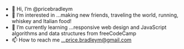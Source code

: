 - 👋 Hi, I’m @pricebradleym
- 👀 I’m interested in ...making new friends, traveling the world, running, whiskey and Italian food!
- 🌱 I’m currently learning ...responsive web design and JavaScript algorithms and data structures from freeCodeCamp
- 📫 How to reach me ...price.bradleym@gmail.com

<!---
pricebradleym/pricebradleym is a ✨ special ✨ repository because its `README.md` (this file) appears on your GitHub profile.
You can click the Preview link to take a look at your changes.
--->
